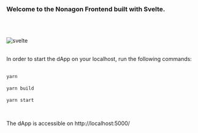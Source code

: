 ### Welcome to the Nonagon Frontend built with Svelte.

<br>

<br>

   ![svelte](https://user-images.githubusercontent.com/19872990/186268257-d00815ae-62b4-474c-be44-6e5a784904a2.png)
   
<br>
In order to start the dApp on your localhost, run the following commands:
<br>
<br>

```yarn```
<br>
<br>
```yarn build```
<br>
<br>
```yarn start```

<br>

The dApp is accessible on http://localhost:5000/
<br>
<br>

